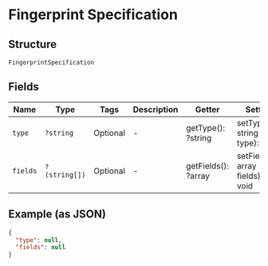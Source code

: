 
# Fingerprint Specification

## Structure

`FingerprintSpecification`

## Fields

| Name | Type | Tags | Description | Getter | Setter |
|  --- | --- | --- | --- | --- | --- |
| `type` | `?string` | Optional | - | getType(): ?string | setType(?string type): void |
| `fields` | `?(string[])` | Optional | - | getFields(): ?array | setFields(?array fields): void |

## Example (as JSON)

```json
{
  "type": null,
  "fields": null
}
```

